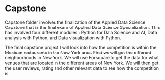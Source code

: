 # Capstone
Capstone folder involves the finalization of the Applied Data Science Capstone that is the final exam of Applied Data Science Specialization.
This has involved four different modules : Python for Data Science and AI, Data analysis with Python, and Data visualization with Python.

The final capstone project I will look into how the competition is within the Mexican restaurants in the New York area. First we will get the different neighborhoods in New York.
We will use Forsquare to get the data for what venues that are located in the different areas of New York. We will then get the user reviews, rating and other relevant data to see how the competition is.
